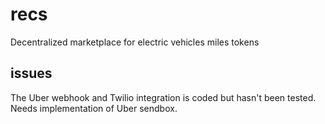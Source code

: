 # recs
Decentralized marketplace for electric vehicles miles tokens

## issues
The Uber webhook and Twilio integration is coded but hasn't been tested. Needs implementation of Uber sendbox.
